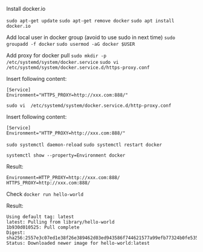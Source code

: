 Install docker.io

`sudo apt-get update`
`sudo apt-get remove docker`
`sudo apt install docker.io`

Add local user in docker group (avoid to use sudo in next time)
`sudo groupadd -f docker`
`sudo usermod -aG docker $USER`

Add proxy for docker pull
`sudo mkdir -p /etc/systemd/system/docker.service`
`sudo vi  /etc/systemd/system/docker.service.d/https-proxy.conf`

Insert following content:
```
[Service]
Environment="HTTPS_PROXY=http://xxx.com:888/"
```

`sudo vi  /etc/systemd/system/docker.service.d/http-proxy.conf`

Insert following content:
```
[Service]
Environment="HTTP_PROXY=http://xxx.com:888/"
```

`sudo systemctl daemon-reload`
`sudo systemctl restart docker`

`systemctl show --property=Environment docker`

Result:
```
Environment=HTTP_PROXY=http://xxx.com:888/ HTTPS_PROXY=http://xxx.com:888/
```
Check
`docker run hello-world`

Result:
```
Using default tag: latest
latest: Pulling from library/hello-world
1b930d010525: Pull complete
Digest: sha256:2557e3c07ed1e38f26e389462d03ed943586f744621577a99efb77324b0fe535
Status: Downloaded newer image for hello-world:latest
```
